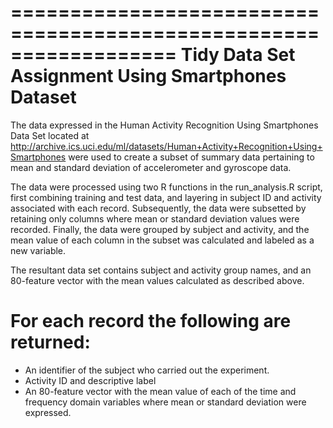 ==================================================================
Tidy Data Set Assignment Using Smartphones Dataset
==================================================================

The data expressed in the Human Activity Recognition Using Smartphones Data Set located at http://archive.ics.uci.edu/ml/datasets/Human+Activity+Recognition+Using+Smartphones were 
used to create a subset of summary data pertaining to mean and standard deviation of accelerometer and gyroscope data.

The data were processed using two R functions in the run_analysis.R script, first combining training and test data, and layering in subject ID and activity associated with each record.  Subsequently, the data were subsetted by retaining only columns where mean or standard deviation values were recorded.  Finally, the data were grouped by subject and activity, and the mean value of each column in the subset was calculated and labeled as a new variable.

The resultant data set contains subject and activity group names, and an 80-feature vector with the mean values calculated as described above.


For each record the following are returned:
======================================

- An identifier of the subject who carried out the experiment.
- Activity ID and descriptive label
- An 80-feature vector with the mean value of each of the time and frequency domain variables where mean or standard deviation were expressed.



